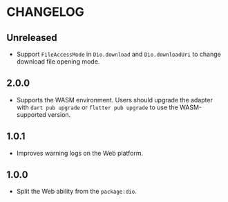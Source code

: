 # CHANGELOG

## Unreleased

- Support `FileAccessMode` in `Dio.download` and `Dio.downloadUri` to change download file opening mode.

## 2.0.0

- Supports the WASM environment. Users should upgrade the adapter with
  `dart pub upgrade` or `flutter pub upgrade` to use the WASM-supported version.

## 1.0.1

- Improves warning logs on the Web platform.

## 1.0.0

- Split the Web ability from the `package:dio`.
